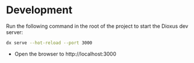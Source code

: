 # Development

Run the following command in the root of the project to start the Dioxus dev server:

```bash
dx serve --hot-reload --port 3000
```

- Open the browser to http://localhost:3000
